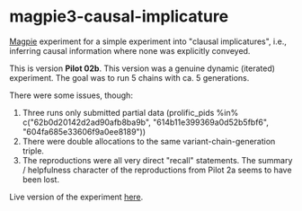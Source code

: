 # magpie3-causal-implicature

[Magpie](https://magpie-experiments.org/) experiment for a simple experiment into "clausal implicatures", i.e., inferring causal information where none was explicitly conveyed.

This is version **Pilot 02b**. This version was a genuine dynamic (iterated) experiment.
The goal was to run 5 chains with ca. 5 generations.

There were some issues, though:

1. Three runs only submitted partial data (prolific_pids %in% c("62b0d20142d2ad90afb8ba9b", "614b11e399369a0d52b5fbf6", "604fa685e33606f9a0ee8189"))
2. There were double allocations to the same variant-chain-generation triple.
3. The reproductions were all very direct "recall" statements. The summary / helpfulness character of the reproductions from Pilot 2a seems to have been lost.

Live version of the experiment [here](https://magpie-ea.github.io/magpie3-causal-implicature/experiments/pilot-02b).
